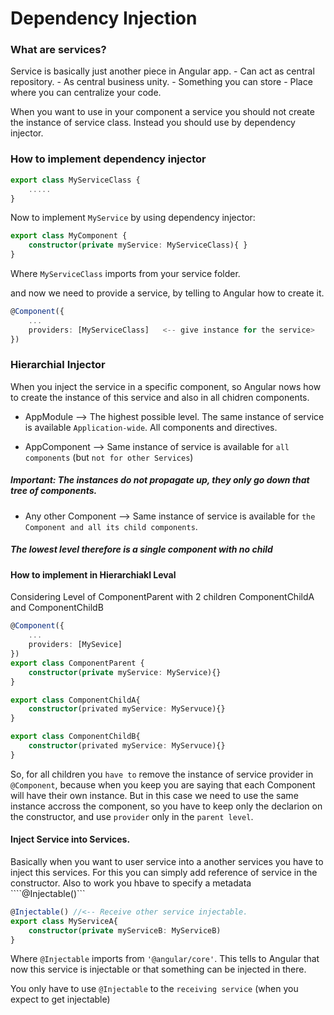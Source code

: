 # Dependency Injection
### What are services?
Service is basically just another piece in Angular app.
    - Can act as central repository.
    - As central business unity.
    - Something you can store
    - Place where you can centralize your code. 

When you want to use in your component a service you should not create the instance of service class. Instead you should use by dependency injector.

### How to implement dependency injector

```ts
export class MyServiceClass {
    .....
}

```
Now to implement ```MyService``` by using dependency injector:
```ts
export class MyComponent {
    constructor(private myService: MyServiceClass){ }
}

```
Where ```MyServiceClass``` imports from your service folder.

and now we need to provide a service, by telling to Angular how to create it.
```ts
@Component({
    ...
    providers: [MyServiceClass]   <-- give instance for the service>
})
```

### Hierarchial Injector
When you inject the service in a specific component, so Angular nows how to create the instance of this service and also in all chidren components.

 - AppModule --> The highest possible level. The same instance of service is available ```Application-wide```. All components and directives.

 - AppComponent --> Same instance of service is available for ```all components``` (but ```not for other Services```)

##### Important: The instances do not propagate up, they only go down that tree of components. 
 
 - Any other Component --> Same instance of service is available for ```the Component and all its child components```.

##### The lowest level therefore is a single component with no child

#### How to implement in Hierarchiakl Leval
Considering Level of ComponentParent with 2 children ComponentChildA and ComponentChildB

```ts
@Component({
    ...
    providers: [MySevice]
})
export class ComponentParent {
    constructor(private myService: MyService){}
}
```

```ts
export class ComponentChildA{
    constructor(privated myService: MyServuce){}
}

export class ComponentChildB{
    constructor(privated myService: MyServuce){}
}
```
So, for all children you ```have to``` remove the instance of service provider in ```@Component```, because when you keep you are saying that each Component 
will have their own  instance. But in this case we need to use the same instance accross the component, so you have to keep only the declarion on the constructor,
and use ```provider``` only in the ```parent level```.

#### Inject Service into Services.
Basically when you want to user service into a another services you have to inject this services. For this you can simply add reference of service in the 
constructor. Also to work you hbave to specify a metadata ````@Injectable()```
```ts
@Injectable() //<-- Receive other service injectable.
export class MyServiceA{
    constructor(private myServiceB: MyServiceB)
}
```
Where ```@Injectable``` imports from ```'@angular/core'```. This tells to Angular that now this service is injectable or that something can be injected in there.

You only have to use ```@Injectable``` to the ```receiving service``` (when you expect to get injectable)